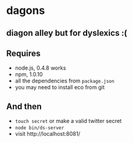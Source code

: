 # dagons
## diagon alley but for dyslexics :(

## Requires

* node.js, 0.4.8 works
* npm, 1.0.10
* all the dependencies from `package.json`
* you may need to install eco from git

## And then

* `touch secret` or make a valid twitter secret
* `node bin/ds-server`
* visit http://localhost:8081/
